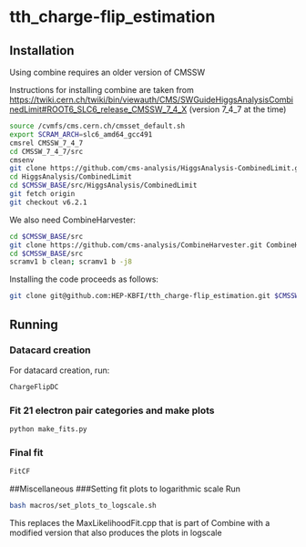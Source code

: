 # tth_charge-flip_estimation

## Installation
Using combine requires an older version of CMSSW

Instructions for installing combine are taken from https://twiki.cern.ch/twiki/bin/viewauth/CMS/SWGuideHiggsAnalysisCombinedLimit#ROOT6_SLC6_release_CMSSW_7_4_X (version 7_4_7 at the time)

```bash
source /cvmfs/cms.cern.ch/cmsset_default.sh
export SCRAM_ARCH=slc6_amd64_gcc491
cmsrel CMSSW_7_4_7
cd CMSSW_7_4_7/src 
cmsenv
git clone https://github.com/cms-analysis/HiggsAnalysis-CombinedLimit.git HiggsAnalysis/CombinedLimit
cd HiggsAnalysis/CombinedLimit
cd $CMSSW_BASE/src/HiggsAnalysis/CombinedLimit
git fetch origin
git checkout v6.2.1
```
We also need CombineHarvester:
```bash
cd $CMSSW_BASE/src
git clone https://github.com/cms-analysis/CombineHarvester.git CombineHarvester
cd $CMSSW_BASE/src
scramv1 b clean; scramv1 b -j8
```

Installing the code proceeds as follows:
```bash
git clone git@github.com:HEP-KBFI/tth_charge-flip_estimation.git $CMSSW_BASE/src/tthAnalysis/ChargeFlipEstimation
```

## Running
### Datacard creation
For datacard creation, run:
```bash
ChargeFlipDC
```
### Fit 21 electron pair categories and make plots
```bash
python make_fits.py
```

### Final fit
```bash
FitCF
```

##Miscellaneous
###Setting fit plots to logarithmic scale
Run
```bash
bash macros/set_plots_to_logscale.sh
```
This replaces the MaxLikelihoodFit.cpp that is part of Combine with a modified version that also produces the plots in logscale
